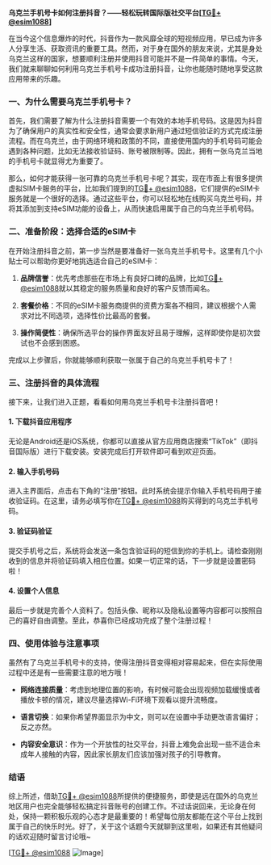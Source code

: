 **乌克兰手机号卡如何注册抖音？——轻松玩转国际版社交平台[[TG💪+ @esim1088](https://t.me/s/esim1088)]**

在当今这个信息爆炸的时代，抖音作为一款风靡全球的短视频应用，早已成为许多人分享生活、获取资讯的重要工具。然而，对于身在国外的朋友来说，尤其是身处乌克兰这样的国家，想要顺利注册并使用抖音可能并不是一件简单的事情。今天，我们就来聊聊如何利用乌克兰手机号卡成功注册抖音，让你也能随时随地享受这款应用带来的乐趣。

### 一、为什么需要乌克兰手机号卡？

首先，我们需要了解为什么注册抖音需要一个有效的本地手机号码。这是因为抖音为了确保用户的真实性和安全性，通常会要求新用户通过短信验证的方式完成注册流程。而在乌克兰，由于网络环境和政策的不同，直接使用国内的手机号码可能会遇到各种问题，比如无法接收验证码、账号被限制等。因此，拥有一张乌克兰当地的手机号卡就显得尤为重要了。

那么，如何才能获得一张可靠的乌克兰手机号卡呢？其实，现在市面上有很多提供虚拟SIM卡服务的平台，比如我们提到的[TG💪+ @esim1088](https://t.me/s/esim1088)，它们提供的eSIM卡服务就是一个很好的选择。通过这些平台，你可以轻松地在线购买乌克兰号码，并将其添加到支持eSIM功能的设备上，从而快速启用属于自己的乌克兰手机号码。

### 二、准备阶段：选择合适的eSIM卡

在开始注册抖音之前，第一步当然是要准备好一张乌克兰手机号卡。这里有几个小贴士可以帮助你更好地挑选适合自己的eSIM卡：

1. **品牌信誉**：优先考虑那些在市场上有良好口碑的品牌，比如[TG💪+ @esim1088](https://t.me/s/esim1088)就以其稳定的服务质量和良好的客户反馈而闻名。
   
2. **套餐价格**：不同的eSIM卡服务商提供的资费方案各不相同，建议根据个人需求对比不同选项，选择性价比最高的套餐。
   
3. **操作简便性**：确保所选平台的操作界面友好且易于理解，这样即使你是初次尝试也不会感到困惑。

完成以上步骤后，你就能够顺利获取一张属于自己的乌克兰手机号卡了！

### 三、注册抖音的具体流程

接下来，让我们进入正题，看看如何用乌克兰手机号卡注册抖音吧！

#### 1. 下载抖音应用程序

无论是Android还是iOS系统，你都可以直接从官方应用商店搜索“TikTok”（即抖音国际版）进行下载安装。安装完成后打开软件即可看到欢迎页面。

#### 2. 输入手机号码

进入主界面后，点击右下角的“注册”按钮。此时系统会提示你输入手机号码用于接收验证码。在这里，请务必填写你在[TG💪+ @esim1088](https://t.me/s/esim1088)购买得到的乌克兰手机号码。

#### 3. 验证码验证

提交手机号之后，系统将会发送一条包含验证码的短信到你的手机上。请检查刚刚收到的信息并将验证码填入相应位置。如果一切正常的话，下一步就是设置密码啦！

#### 4. 设置个人信息

最后一步就是完善个人资料了。包括头像、昵称以及隐私设置等内容都可以按照自己的喜好自由调整。至此，恭喜你已经成功完成了整个注册过程！

### 四、使用体验与注意事项

虽然有了乌克兰手机号卡的支持，使得注册抖音变得相对容易起来，但在实际使用过程中还是有一些需要注意的地方哦！

- **网络连接质量**：考虑到地理位置的影响，有时候可能会出现视频加载缓慢或者播放卡顿的情况，建议尽量选择Wi-Fi环境下观看以提升流畅度。
  
- **语言切换**：如果你希望界面显示为中文，则可以在设置中手动更改语言偏好；反之亦然。
  
- **内容安全意识**：作为一个开放性的社交平台，抖音上难免会出现一些不适合未成年人接触的内容，因此家长朋友们应该加强对孩子的引导教育。

### 结语

综上所述，借助[TG💪+ @esim1088](https://t.me/s/esim1088)所提供的便捷服务，即使是远在国外的乌克兰地区用户也完全能够轻松搞定抖音账号的创建工作。不过话说回来，无论身在何处，保持一颗积极乐观的心态才是最重要的！希望每位朋友都能在这个平台上找到属于自己的快乐时光。好了，关于这个话题今天就聊到这里啦，如果还有其他疑问的话欢迎随时留言讨论哦~

[[TG💪+ @esim1088](https://t.me/s/esim1088) ![Image](https://i.postimg.cc/4NQfJmqS/Snipaste-2025-05-13-00-14-12.png)]